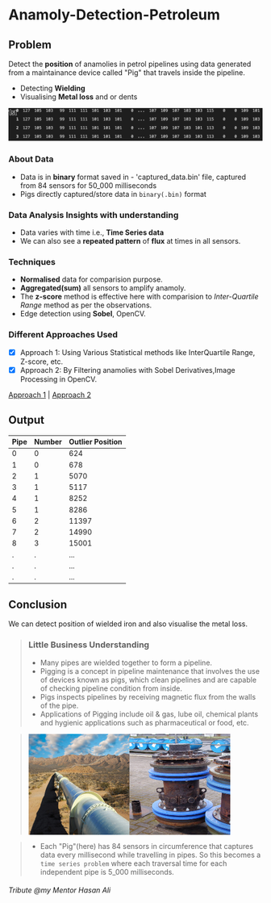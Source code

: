 # Anamoly-Detection-Petroleum

## Problem
Detect the **position** of anamolies in petrol pipelines using data generated from a maintainance device called "Pig" that travels inside the pipeline.
- Detecting **Wielding**
- Visualising **Metal loss** and or dents

<img src='Images/process.gif'/>

### About Data
- Data is in **binary** format saved in - 'captured_data.bin' file, captured from 84 sensors for 50_000 milliseconds
- Pigs directly captured/store data in `binary(.bin)` format

### Data Analysis Insights with understanding
- Data varies with time i.e., **Time Series data**
- We can also see a **repeated pattern** of **flux** at times in all sensors.
   
### Techniques 
- **Normalised** data for comparision purpose.
- **Aggregated(sum)** all sensors to amplify anamoly.
- The **z-score** method is effective here with comparision to *Inter-Quartile Range* method as per the observations.
- Edge detection using **Sobel**, OpenCV.

### Different Approaches Used
- [x] Approach 1: Using Various Statistical methods like InterQuartile Range, Z-score, etc.     
- [x] Approach 2: By Filtering anamolies with Sobel Derivatives,Image Processing in OpenCV.

[Approach 1](Notebooks/anamoly-detection.ipynb) | [Approach 2](Notebooks/anamoly-detection-using-image.ipynb)


## Output

|Pipe | Number|Outlier Position|
|-----|-------|----------------|
|0 | 0 | 624 |
|1 | 0 | 678 |
|2 | 1 | 5070 |
|3 | 1 | 5117 |
|4 | 1 | 8252 |
|5 | 1 | 8286 |
|6 | 2 | 11397 |
|7 | 2 | 14990 |
|8 | 3 | 15001 |
|. | . | ... |
|. | . | ... |
|. | . | ... |

## Conclusion
We can detect position of wielded iron and also visualise the metal loss.

> ### Little Business Understanding
> - Many pipes are wielded together to form a pipeline.
> - Pigging is a concept in pipeline maintenance that involves the use of devices known as pigs, which clean pipelines and are capable of checking pipeline condition from inside.
> - Pigs inspects pipelines by receiving magnetic flux from the walls of the pipe.
> - Applications of Pigging include oil & gas, lube oil, chemical plants and hygienic applications such as pharmaceutical or food, etc.

> <div style="display:flex"><img src='Images/petrol-pipe.jpg' width=200 height=200/>
> <img src='Images/pig.jpg' width=200 height=200/></div>

> - Each "Pig"(here) has 84 sensors in circumference that captures data every millisecond while travelling in pipes. So this becomes a `time series problem` where each traversal time for each independent pipe is 5_000 milliseconds.
###### Tribute @my Mentor Hasan Ali
